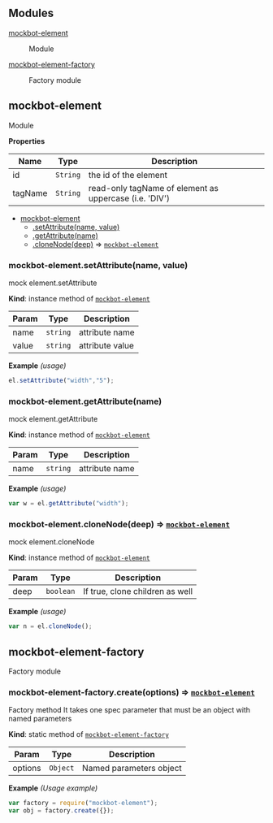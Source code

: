 ## Modules

<dl>
<dt><a href="#module_mockbot-element">mockbot-element</a></dt>
<dd><p>Module</p>
</dd>
<dt><a href="#module_mockbot-element-factory">mockbot-element-factory</a></dt>
<dd><p>Factory module</p>
</dd>
</dl>

<a name="module_mockbot-element"></a>

## mockbot-element
Module

**Properties**

| Name | Type | Description |
| --- | --- | --- |
| id | <code>String</code> | the id of the element |
| tagName | <code>String</code> | read-only tagName of element as uppercase (i.e. 'DIV') |


* [mockbot-element](#module_mockbot-element)
    * [.setAttribute(name, value)](#module_mockbot-element+setAttribute)
    * [.getAttribute(name)](#module_mockbot-element+getAttribute)
    * [.cloneNode(deep)](#module_mockbot-element+cloneNode) ⇒ <code>[mockbot-element](#module_mockbot-element)</code>

<a name="module_mockbot-element+setAttribute"></a>

### mockbot-element.setAttribute(name, value)
mock element.setAttribute

**Kind**: instance method of <code>[mockbot-element](#module_mockbot-element)</code>  

| Param | Type | Description |
| --- | --- | --- |
| name | <code>string</code> | attribute name |
| value | <code>string</code> | attribute value |

**Example** *(usage)*  
```js
el.setAttribute("width","5");
```
<a name="module_mockbot-element+getAttribute"></a>

### mockbot-element.getAttribute(name)
mock element.getAttribute

**Kind**: instance method of <code>[mockbot-element](#module_mockbot-element)</code>  

| Param | Type | Description |
| --- | --- | --- |
| name | <code>string</code> | attribute name |

**Example** *(usage)*  
```js
var w = el.getAttribute("width");
```
<a name="module_mockbot-element+cloneNode"></a>

### mockbot-element.cloneNode(deep) ⇒ <code>[mockbot-element](#module_mockbot-element)</code>
mock element.cloneNode

**Kind**: instance method of <code>[mockbot-element](#module_mockbot-element)</code>  

| Param | Type | Description |
| --- | --- | --- |
| deep | <code>boolean</code> | If true, clone children as well |

**Example** *(usage)*  
```js
var n = el.cloneNode();
```
<a name="module_mockbot-element-factory"></a>

## mockbot-element-factory
Factory module

<a name="module_mockbot-element-factory.create"></a>

### mockbot-element-factory.create(options) ⇒ <code>[mockbot-element](#module_mockbot-element)</code>
Factory method 
It takes one spec parameter that must be an object with named parameters

**Kind**: static method of <code>[mockbot-element-factory](#module_mockbot-element-factory)</code>  

| Param | Type | Description |
| --- | --- | --- |
| options | <code>Object</code> | Named parameters object |

**Example** *(Usage example)*  
```js
var factory = require("mockbot-element");
var obj = factory.create({});
```
